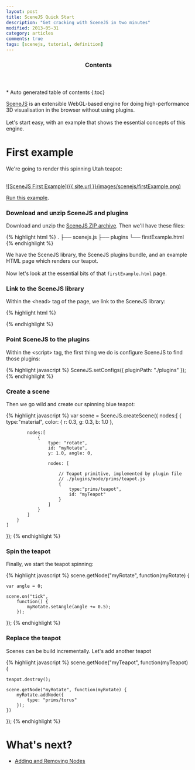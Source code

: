 ```yaml
---
layout: post
title: SceneJS Quick Start
description: "Get cracking with SceneJS in two minutes"
modified: 2013-05-31
category: articles
comments: true
tags: [scenejs, tutorial, definition]
---
```


<section id="table-of-contents" class="toc">
  <header>
    <h3>Contents</h3>
  </header>
<div id="drawer" markdown="1">
*  Auto generated table of contents
{:toc}
</div>
</section><!-- /#table-of-contents -->

[SceneJS](http://scenejs.org) is an extensible WebGL-based engine for doing high-performance 3D visualisation in the browser
without using plugins.
<br><br>Let's start easy, with an example that shows the essential concepts of this engine.

# First example
We're going to render this spinning Utah teapot:
<br/><br/>

[![SceneJS First Example]({{ site.url }}/images/scenejs/firstExample.png)](http://scenejs.org/examples.html?page=firstExample)

[Run this example](http://scenejs.org/examples.html?page=firstExample).

### Download and unzip SceneJS and plugins

Download and unzip the [SceneJS ZIP archive](http://scenejs.org/api/latest/scenejs.zip). Then we'll have these files:

{% highlight html %}
.
├── scenejs.js
├── plugins
└── firstExample.html
{% endhighlight %}

We have the SceneJS library, the SceneJS plugins bundle, and an example HTML page which renders our teapot.
  <br><br>
Now let's look at the essential bits of that ```firstExample.html``` page.

### Link to the SceneJS library

Within the &lt;head&gt; tag of the page, we link to the SceneJS library:

{% highlight html %}
<script src="./scenejs.js"></script>
{% endhighlight %}

### Point SceneJS to the plugins

Within the &lt;script&gt; tag, the first thing we do is configure SceneJS to find those plugins:

{% highlight javascript %}
SceneJS.setConfigs({
    pluginPath: "./plugins"
});
{% endhighlight %}

### Create a scene

Then we go wild and create our spinning blue teapot:

{% highlight javascript %}
var scene = SceneJS.createScene({
    nodes:[
        {
            type:"material",
            color: { r: 0.3, g: 0.3, b: 1.0 },

            nodes:[
                {
                    type: "rotate",
                    id: "myRotate",
                    y: 1.0, angle: 0,

                    nodes: [

                        // Teapot primitive, implemented by plugin file
                        // ./plugins/node/prims/teapot.js
                        {
                            type:"prims/teapot",
                            id: "myTeapot"
                        }
                    ]
                }
            ]
        }
    ]
});
{% endhighlight %}

### Spin the teapot

Finally, we start the teapot spinning:

{% highlight javascript %}
scene.getNode("myRotate", function(myRotate) {

    var angle = 0;

    scene.on("tick",
        function() {
            myRotate.setAngle(angle += 0.5);
        });
});
{% endhighlight %}

### Replace the teapot

Scenes can be build incrementally. Let's add another teapot

{% highlight javascript %}
scene.getNode("myTeapot", function(myTeapot) {

    teapot.destroy();

    scene.getNode("myRotate", function(myRotate) {
        myRotate.addNode({
            type: "prims/torus"
        });
    })
});
{% endhighlight %}


# What's next?

* [Adding and Removing Nodes](/articles/scenejs-creating-a-scene-and-adding-nodes)